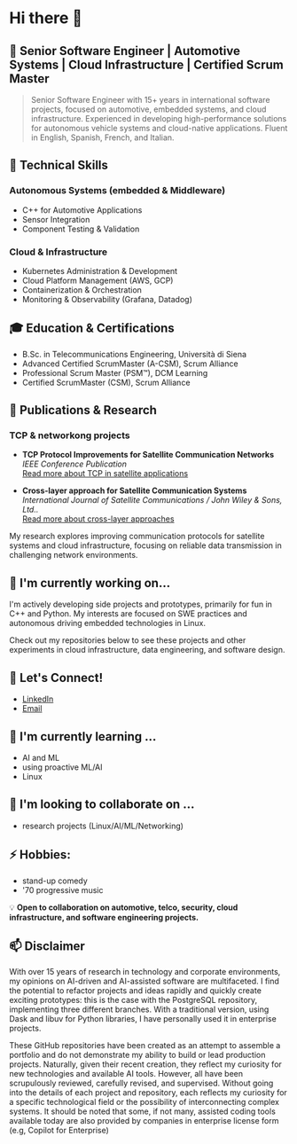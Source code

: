 # Hi there 👋

## 💼 Senior Software Engineer | Automotive Systems | Cloud Infrastructure | Certified Scrum Master

> Senior Software Engineer with 15+ years in international software projects, focused on automotive, embedded systems, and cloud infrastructure. Experienced in developing high-performance solutions for autonomous vehicle systems and cloud-native applications. Fluent in English, Spanish, French, and Italian.

## 🔧 Technical Skills

### Autonomous Systems (embedded & Middleware) 
- C++ for Automotive Applications
- Sensor Integration
- Component Testing & Validation

### Cloud & Infrastructure
- Kubernetes Administration & Development
- Cloud Platform Management (AWS, GCP)
- Containerization & Orchestration
- Monitoring & Observability (Grafana, Datadog)


## 🎓 Education & Certifications

- B.Sc. in Telecommunications Engineering, Università di Siena
- Advanced Certified ScrumMaster (A-CSM), Scrum Alliance
- Professional Scrum Master (PSM™), DCM Learning
- Certified ScrumMaster (CSM), Scrum Alliance

## 📖 Publications & Research

### TCP & networkong projects 
- **TCP Protocol Improvements for Satellite Communication Networks**  
  *IEEE Conference Publication*  
  [Read more about TCP in satellite applications](https://ieeexplore.ieee.org/document/4023232/)
  
- **Cross-layer approach for Satellite Communication Systems**  
  *International Journal of Satellite Communications / John Wiley & Sons, Ltd..*  
  [Read more about cross-layer approaches](https://www.researchgate.net/publication/220123783_Cross-layer_approach_for_an_air_interface_of_GEO_satellite_communication_networks)

My research explores improving communication protocols for satellite systems and cloud infrastructure, focusing on reliable data transmission in challenging network environments.

## 🌱 I'm currently working on...

I'm actively developing side projects and prototypes, primarily for fun in C++ and Python. My interests are focused on SWE practices and autonomous driving embedded technologies in Linux. 

Check out my repositories below to see these projects and other experiments in cloud infrastructure, data engineering, and software design.

## 💬 Let's Connect!

- [LinkedIn](https://www.linkedin.com/in/nlcandio/)
- [Email](mailto:liberatonico@proton.me)

##  🌱 I'm currently learning ...
- AI and ML
- using proactive ML/AI
- Linux  


## 👯 I'm looking to collaborate on ... 
- research projects (Linux/AI/ML/Networking)

## ⚡ Hobbies: 
- stand-up comedy
- '70 progressive music

💡 **Open to collaboration on automotive, telco, security, cloud infrastructure,  and software engineering projects.**

## 📫 Disclaimer
   
   With over 15 years of research in technology and corporate environments, my opinions on AI-driven and AI-assisted software are multifaceted. 
   I find the potential to refactor projects and ideas rapidly and quickly create exciting prototypes: this is the case with the PostgreSQL repository, implementing three 
   different branches. With a traditional version, using Dask and libuv for Python libraries, I have personally used it in enterprise projects.
   
   These GitHub repositories have been created as an attempt to assemble a portfolio and do not demonstrate my ability to build or lead production projects. 
   Naturally, given their recent creation, they reflect my curiosity for new technologies and available AI tools. However, all have been scrupulously reviewed, carefully 
   revised, and supervised. Without going into the details of each project and repository, each reflects my curiosity for a specific technological field or 
   the possibility of interconnecting complex systems. It should be noted that some, if not many, assisted coding tools available today are also provided by companies in 
   enterprise license form (e.g, Copilot for Enterprise) 
 
<!--
**ncandio/ncandio** is a ✨ *special* ✨ repository because its `README.md` (this file) appears on your GitHub profile.
Here are some ideas to get you started:
- 🔭 I'm currently working on ...
- 👯 I'm looking to collaborate on ...
- 🤔 I'm looking for help with ...
- 💬 Ask me about ...
- 📫 How to reach me: ...
- 😄 Pronouns: ...
- ⚡ Fun fact: ...
-->

